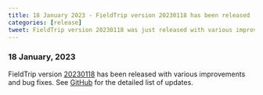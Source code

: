 ```yaml
---
title: 18 January 2023 - FieldTrip version 20230118 has been released
categories: [release]
tweet: FieldTrip version 20230118 was just released with various improvements and bug fixes. See http://www.fieldtriptoolbox.org/#18-january-2023
---
```


### 18 January, 2023

FieldTrip version [20230118](http://github.com/fieldtrip/fieldtrip/releases/tag/20230118) has been released with various improvements and bug fixes.
See [GitHub](https://github.com/fieldtrip/fieldtrip/compare/20221210...20230118) for the detailed list of updates.
